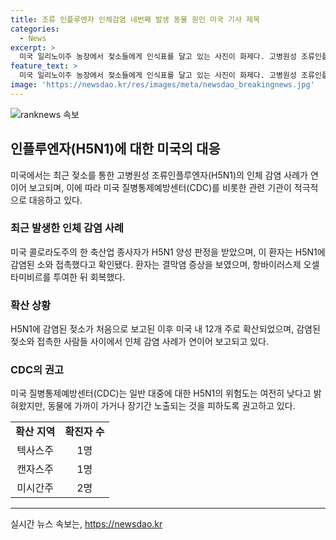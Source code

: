 ```yaml
---
title: 조류 인플루엔자 인체감염 네번째 발생 동물 원인 미국 기사 제목
categories:
  - News
excerpt: >
  미국 일리노이주 농장에서 젖소들에게 인식표를 달고 있는 사진이 화제다. 고병원성 조류인플루엔자(H5N1)에 감염된 농장 종사자가 발생해 미국에서 이에 대한 주의가 증폭되고 있다. CDC는 종사자가 양성 반응을 보이며, 독감 치료에 사용되는 오셀타미비르 투약 후 회복됐다고 전했다. 이에 앞서 텍사스와 캔자스에서의 감염 사례가 발표된 데 이어, 미시간주에서 또 다른 사례가 보고되면서 관련 우려가 확산되고 있다. CDC는 대중에게 동물과의 접촉을 피하도록 권고하고 있지만, 일반 대중에 대한 위험은 낮다고 설명했다.
feature_text: >
  미국 일리노이주 농장에서 젖소들에게 인식표를 달고 있는 사진이 화제다. 고병원성 조류인플루엔자(H5N1)에 감염된 농장 종사자가 발생해 미국에서 이에 대한 주의가 증폭되고 있다. CDC는 종사자가 양성 반응을 보이며, 독감 치료에 사용되는 오셀타미비르 투약 후 회복됐다고 전했다. 이에 앞서 텍사스와 캔자스에서의 감염 사례가 발표된 데 이어, 미시간주에서 또 다른 사례가 보고되면서 관련 우려가 확산되고 있다. CDC는 대중에게 동물과의 접촉을 피하도록 권고하고 있지만, 일반 대중에 대한 위험은 낮다고 설명했다.
image: 'https://newsdao.kr/res/images/meta/newsdao_breakingnews.jpg'
---
```


<p><img src="https://newsdao.kr/res/images/meta/newsdao_breakingnews.jpg" alt="ranknews 속보" /></p>

<h2 data-ke-size="size26">인플루엔자(H5N1)에 대한 미국의 대응</h2>

<p data-ke-size="size16">미국에서는 최근 젖소를 통한 고병원성 조류인플루엔자(H5N1)의 인체 감염 사례가 연이어 보고되며, 이에 따라 미국 질병통제예방센터(CDC)를 비롯한 관련 기관이 적극적으로 대응하고 있다.</p>

<h3>최근 발생한 인체 감염 사례</h3>

<p data-ke-size="size16">미국 콜로라도주의 한 축산업 종사자가 H5N1 양성 판정을 받았으며, 이 환자는 H5N1에 감염된 소와 접촉했다고 확인됐다. 환자는 결막염 증상을 보였으며, 항바이러스제 오셀타미비르를 투여한 뒤 회복했다.</p>

<h3>확산 상황</h3>

<p data-ke-size="size16">H5N1에 감염된 젖소가 처음으로 보고된 이후 미국 내 12개 주로 확산되었으며, 감염된 젖소와 접촉한 사람들 사이에서 인체 감염 사례가 연이어 보고되고 있다.</p>

<h3>CDC의 권고</h3>

<p data-ke-size="size16">미국 질병통제예방센터(CDC)는 일반 대중에 대한 H5N1의 위험도는 여전히 낮다고 밝혀왔지만, 동물에 가까이 가거나 장기간 노출되는 것을 피하도록 권고하고 있다.</p>

<table style="width: 100%;" data-ke-size="size16">
    <tbody>
        <tr>
            <td style="text-align: center; height: 17px;"><b>확산 지역</b></td>
            <td style="text-align: center; height: 17px;"><b>확진자 수</b></td>
        </tr>
        <tr>
            <td style="text-align: center; height: 17px;">텍사스주</td>
            <td style="text-align: center; height: 17px;">1명</td>
        </tr>
        <tr>
            <td style="text-align: center; height: 17px;">캔자스주</td>
            <td style="text-align: center; height: 17px;">1명</td>
        </tr>
        <tr>
            <td style="text-align: center; height: 17px;">미시간주</td>
            <td style="text-align: center; height: 17px;">2명</td>
        </tr>
    </tbody>
</table>

<hr data-ke-align="center" />
실시간 뉴스 속보는, <a href="https://newsdao.kr" rel="dofollow">https://newsdao.kr</a>


